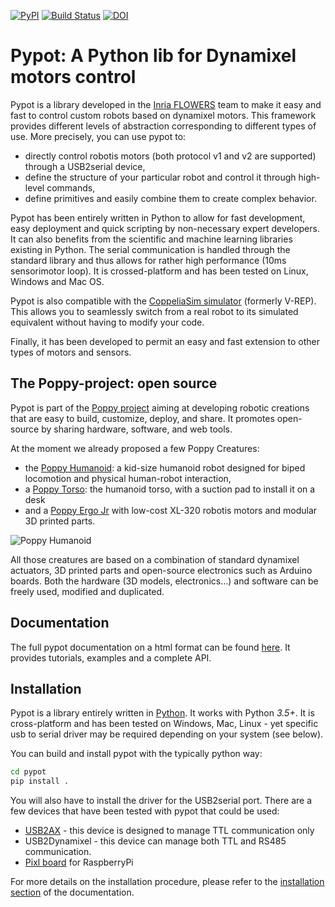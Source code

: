 [![PyPI](https://img.shields.io/pypi/v/pypot.svg)](https://pypi.python.org/pypi/pypot/)
[![Build Status](https://travis-ci.org/poppy-project/pypot.svg?branch=master)](https://travis-ci.org/poppy-project/pypot) 
[![DOI](https://zenodo.org/badge/DOI/10.5281/zenodo.591809.svg)](https://doi.org/10.5281/zenodo.591809)



# Pypot: A Python lib for Dynamixel motors control

Pypot is a library developed in the [Inria FLOWERS](https://flowers.inria.fr/) team to make it easy and fast to control custom robots based on dynamixel motors. This framework provides different levels of abstraction corresponding to different types of use. More precisely, you can use pypot to:

* directly control robotis motors (both protocol v1 and v2 are supported) through a USB2serial device,
* define the structure of your particular robot and control it through high-level commands,
* define primitives and easily combine them to create complex behavior.

Pypot has been entirely written in Python to allow for fast development, easy deployment and quick scripting by non-necessary expert developers. It can also benefits from the scientific and machine learning libraries existing in Python. The serial communication is handled through the standard library and thus allows for rather high performance (10ms sensorimotor loop). It is crossed-platform and has been tested on Linux, Windows and Mac OS.

Pypot is also compatible with the [CoppeliaSim simulator](http://www.coppeliarobotics.com) (formerly V-REP). This allows you to seamlessly switch from a real robot to its simulated equivalent without having to modify your code.

Finally, it has been developed to permit an easy and fast extension to other types of motors and sensors.

## The Poppy-project: open source

Pypot is part of the [Poppy project](http://www.poppy-project.org) aiming at developing robotic creations that are easy to build, customize, deploy, and share. It promotes open-source by sharing hardware, software, and web tools.

At the moment we already proposed a few Poppy Creatures:

* the [Poppy Humanoid](https://github.com/poppy-project/poppy-humanoid): a kid-size humanoid robot designed for biped locomotion and physical human-robot interaction,
* a [Poppy Torso](https://github.com/poppy-project/poppy-torso): the humanoid torso, with a suction pad to install it on a desk
* and a [Poppy Ergo Jr](https://github.com/poppy-project/poppy-ergo-jr) with low-cost XL-320 robotis motors and modular 3D printed parts.

![Poppy Humanoid](./doc/poppy-creatures.jpg)

All those creatures are based on a combination of standard dynamixel actuators, 3D printed parts and open-source electronics such as Arduino boards. Both the hardware (3D models, electronics...) and software can be freely used, modified and duplicated.

## Documentation

The full pypot documentation on a html format can be found [here](https://docs.poppy-project.org/en/software-libraries/pypot.html). It provides tutorials, examples and a complete API.

## Installation

Pypot is a library entirely written in [Python](https://www.python.org). It works with Python *3.5+*. It is cross-platform and has been tested on Windows, Mac, Linux - yet specific usb to serial driver may be required depending on your system (see below).

You can build and install pypot with the typically python way:

```bash
cd pypot
pip install .
```

You will also have to install the driver for the USB2serial port. There are a few devices that have been tested with pypot that could be used:

* [USB2AX](http://www.xevelabs.com/doku.php?id=product:usb2ax:quickstart) - this device is designed to manage TTL communication only
* USB2Dynamixel - this device can manage both TTL and RS485 communication.
* [Pixl board](https://github.com/poppy-project/pixl) for RaspberryPi

For more details on the installation procedure, please refer to the [installation section](http://poppy-project.github.io/pypot/intro.html#installation) of the documentation.


